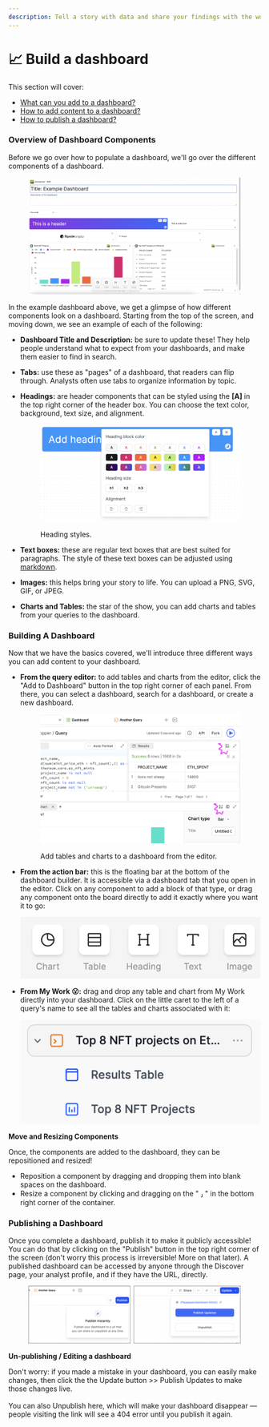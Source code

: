```yaml
---
description: Tell a story with data and share your findings with the world
---
```


# 📈 Build a dashboard

This section will cover:

* [What can you add to a dashboard?](dashboard-editor.md#overview-of-dashboard-components)
* [How to add content to a dashboard?](dashboard-editor.md#building-a-dashboard)
* [How to publish a dashboard?](dashboard-editor.md#publishing-a-dashboard)

### Overview of Dashboard Components

Before we go over how to populate a dashboard, we'll go over the different components of a dashboard.&#x20;

<figure><img src="../../.gitbook/assets/Screenshot 2023-03-10 at 1.16.16 PM.png" alt=""><figcaption></figcaption></figure>

In the example dashboard above, we get a glimpse of how different components look on a dashboard. Starting from the top of the screen, and moving down, we see an example of each of the following:

* **Dashboard Title and Description:** be sure to update these! They help people understand what to expect from your dashboards, and make them easier to find in search.
* **Tabs:** use these as "pages" of a dashboard, that readers can flip through. Analysts often use tabs to organize information by topic.&#x20;
*   **Headings:** are header components that can be styled using the **\[A]** in the top right corner of the header box. You can choose the text color, background, text size, and alignment.&#x20;



    <figure><img src="../../.gitbook/assets/Screenshot 2023-03-14 at 10.06.20 AM.png" alt=""><figcaption><p>Heading styles. </p></figcaption></figure>
* **Text boxes:** these are regular text boxes that are best suited for paragraphs. The style of these text boxes can be adjusted using [markdown](https://www.markdownguide.org/basic-syntax/).&#x20;
* **Images:** this helps bring your story to life. You can upload a PNG, SVG, GIF, or JPEG.
* **Charts and Tables:** the star of the show, you can add charts and tables from your queries to the dashboard.&#x20;



### **Building A Dashboard**

Now that we have the basics covered, we'll introduce three different ways you can add content to your dashboard.&#x20;

*   **From the query editor:** to add tables and charts from the editor, click the "Add to Dashboard" button in the top right corner of each panel. From there, you can select a dashboard, search for a dashboard, or create a new dashboard.

    <figure><img src="../../.gitbook/assets/Screenshot 2023-03-12 at 6.26.59 PM.png" alt=""><figcaption><p>Add tables and charts to a dashboard from the editor. </p></figcaption></figure>
*   **From the action bar:** this is the floating bar at the bottom of the dashboard builder. It is accessible via a dashboard tab that you open in the editor. Click on any component to add a block of that type, or drag any component onto the board directly to add it exactly where you want it to go:

    ![Action Bar from the Dashboard Editor. ](<../../.gitbook/assets/Screenshot 2023-03-10 at 2.03.30 PM (1).png>)
*   **From My Work 😮:** drag and drop any table and chart from My Work directly into your dashboard. Click on the little caret to the left of a query's name to see all the tables and charts associated with it:

    ![Expanded query item under My Work.](<../../.gitbook/assets/Screenshot 2023-03-10 at 2.38.47 PM.png>)



**Move and Resizing Components**

Once, the components are added to the dashboard, they can be repositioned and resized!

* Reposition a component by dragging and dropping them into blank spaces on the dashboard.&#x20;
* Resize a component by clicking and dragging on the " **⸥** " in the bottom right corner of the container.



### Publishing a Dashboard

Once you complete a dashboard, publish it to make it publicly accessible! You can do that by clicking on the "Publish" button in the top right corner of the screen (don't worry this process is irreversible! More on that later). A published dashboard can be accessed by anyone through the Discover page, your analyst profile, and if they have the URL, directly.&#x20;

<figure><img src="../../.gitbook/assets/share.png" alt=""><figcaption></figcaption></figure>

**Un-publishing / Editing a dashboard**

Don't worry: if you made a mistake in your dashboard, you can easily make changes, then click the the Update button >> Publish Updates to make those changes live.\
\
You can also Unpublish here, which will make your dashboard disappear — people visiting the link will see a 404 error until you publish it again.
